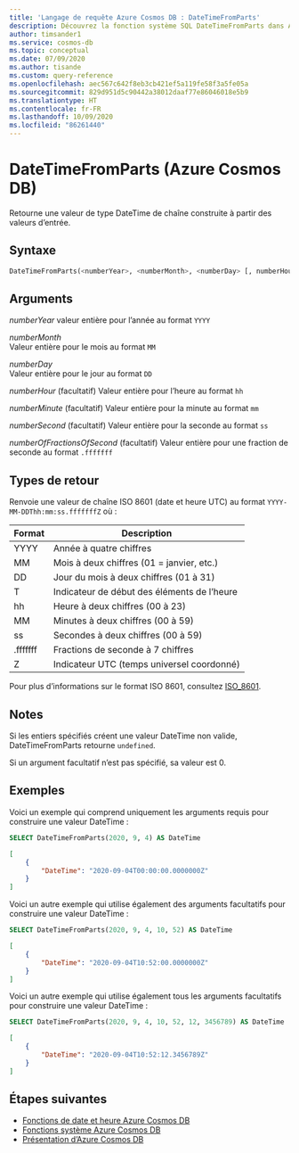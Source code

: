```yaml
---
title: 'Langage de requête Azure Cosmos DB : DateTimeFromParts'
description: Découvrez la fonction système SQL DateTimeFromParts dans Azure Cosmos DB.
author: timsander1
ms.service: cosmos-db
ms.topic: conceptual
ms.date: 07/09/2020
ms.author: tisande
ms.custom: query-reference
ms.openlocfilehash: aec567c642f8eb3cb421ef5a119fe58f3a5fe05a
ms.sourcegitcommit: 829d951d5c90442a38012daaf77e86046018e5b9
ms.translationtype: HT
ms.contentlocale: fr-FR
ms.lasthandoff: 10/09/2020
ms.locfileid: "86261440"
---
```

# <a name="datetimefromparts-azure-cosmos-db"></a>DateTimeFromParts (Azure Cosmos DB)

Retourne une valeur de type DateTime de chaîne construite à partir des valeurs d’entrée.
  
## <a name="syntax"></a>Syntaxe
  
```sql
DateTimeFromParts(<numberYear>, <numberMonth>, <numberDay> [, numberHour]  [, numberMinute]  [, numberSecond] [, numberOfFractionsOfSecond])
```

## <a name="arguments"></a>Arguments
  
*numberYear* valeur entière pour l’année au format `YYYY`

*numberMonth*  
   Valeur entière pour le mois au format `MM`

*numberDay*  
   Valeur entière pour le jour au format `DD`

*numberHour* (facultatif) Valeur entière pour l’heure au format `hh`

*numberMinute* (facultatif) Valeur entière pour la minute au format `mm`

*numberSecond* (facultatif) Valeur entière pour la seconde au format `ss`

*numberOfFractionsOfSecond* (facultatif) Valeur entière pour une fraction de seconde au format `.fffffff`

## <a name="return-types"></a>Types de retour

Renvoie une valeur de chaîne ISO 8601 (date et heure UTC) au format `YYYY-MM-DDThh:mm:ss.fffffffZ` où :
  
  |Format|Description|
  |-|-|
  |YYYY|Année à quatre chiffres|
  |MM|Mois à deux chiffres (01 = janvier, etc.)|
  |DD|Jour du mois à deux chiffres (01 à 31)|
  |T|Indicateur de début des éléments de l’heure|
  |hh|Heure à deux chiffres (00 à 23)|
  |MM|Minutes à deux chiffres (00 à 59)|
  |ss|Secondes à deux chiffres (00 à 59)|
  |.fffffff|Fractions de seconde à 7 chiffres|
  |Z|Indicateur UTC (temps universel coordonné)||
  
 Pour plus d’informations sur le format ISO 8601, consultez [ISO_8601](https://en.wikipedia.org/wiki/ISO_8601).

## <a name="remarks"></a>Notes

Si les entiers spécifiés créent une valeur DateTime non valide, DateTimeFromParts retourne `undefined`.

Si un argument facultatif n’est pas spécifié, sa valeur est 0.

## <a name="examples"></a>Exemples

Voici un exemple qui comprend uniquement les arguments requis pour construire une valeur DateTime :

```sql
SELECT DateTimeFromParts(2020, 9, 4) AS DateTime
```

```json
[
    {
        "DateTime": "2020-09-04T00:00:00.0000000Z"
    }
]
```

Voici un autre exemple qui utilise également des arguments facultatifs pour construire une valeur DateTime :

```sql
SELECT DateTimeFromParts(2020, 9, 4, 10, 52) AS DateTime
```

```json
[
    {
        "DateTime": "2020-09-04T10:52:00.0000000Z"
    }
]
```

Voici un autre exemple qui utilise également tous les arguments facultatifs pour construire une valeur DateTime :

```sql
SELECT DateTimeFromParts(2020, 9, 4, 10, 52, 12, 3456789) AS DateTime
```

```json
[
    {
        "DateTime": "2020-09-04T10:52:12.3456789Z"
    }
]
```

## <a name="next-steps"></a>Étapes suivantes

- [Fonctions de date et heure Azure Cosmos DB](sql-query-date-time-functions.md)
- [Fonctions système Azure Cosmos DB](sql-query-system-functions.md)
- [Présentation d’Azure Cosmos DB](introduction.md)
